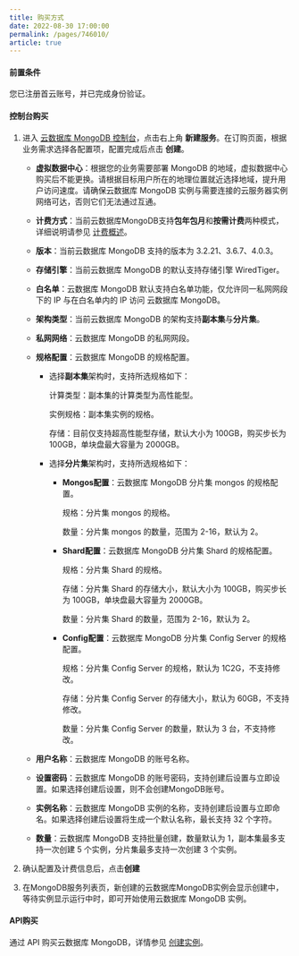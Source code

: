 ```yaml
---
title: 购买方式
date: 2022-08-30 17:00:00
permalink: /pages/746010/
article: true
---
```



#### 前置条件

您已注册首云账号，并已完成身份验证。

#### 控制台购买

1. 进入 [云数据库 MongoDB 控制台](https://console.capitalonline.net/mongodb)，点击右上角 **新建服务**。在订购页面，根据业务需求选择各配置项，配置完成后点击 **创建**。
   - **虚拟数据中心**：根据您的业务需要部署 MongoDB 的地域，虚拟数据中心购买后不能更换。请根据目标用户所在的地理位置就近选择地域，提升用户访问速度。请确保云数据库 MongoDB 实例与需要连接的云服务器实例网络可达，否则它们无法通过互通。
   
   - **计费方式**：当前云数据库MongoDB支持**包年包月**和**按需计费**两种模式，详细说明请参见 [计费概述](./00.计费概述.md#计费方式)。
   
   - **版本**：当前云数据库 MongoDB 支持的版本为 3.2.21、3.6.7、4.0.3。
   
   - **存储引擎**：当前云数据库 MongoDB 的默认支持存储引擎 WiredTiger。
   
   - **白名单**：云数据库 MongoDB 默认支持白名单功能，仅允许同一私网网段下的 IP 与在白名单内的 IP 访问 云数据库 MongoDB。
   
   - **架构类型**：当前云数据库 MongoDB 的架构支持**副本集**与**分片集**。
   
   - **私网网络**：云数据库 MongoDB 的私网网段。
   
   - **规格配置**：云数据库 MongoDB 的规格配置。
   
     - 选择**副本集**架构时，支持所选规格如下：
   
       计算类型：副本集的计算类型为高性能型。
   
       实例规格：副本集实例的规格。
   
       存储：目前仅支持超高性能型存储，默认大小为 100GB，购买步长为 100GB，单块盘最大容量为 2000GB。
   
     - 选择**分片集**架构时，支持所选规格如下：
   
       - **Mongos配置**：云数据库 MongoDB 分片集 mongos 的规格配置。
   
         规格：分片集 mongos 的规格。
   
         数量：分片集 mongos 的数量，范围为 2-16，默认为 2。
     
       - **Shard配置**：云数据库 MongoDB 分片集 Shard 的规格配置。
   
         规格：分片集 Shard 的规格。
   
         存储：分片集 Shard 的存储大小，默认大小为 100GB，购买步长为 100GB，单块盘最大容量为 2000GB。
   
         数量：分片集 Shard 的数量，范围为 2-16，默认为 2。
     
       - **Config配置**：云数据库 MongoDB 分片集 Config Server 的规格配置。
     
         规格：分片集 Config Server 的规格，默认为 1C2G，不支持修改。
     
         存储：分片集 Config Server 的存储大小，默认为 60GB，不支持修改。
     
         数量：分片集 Config Server 的数量，默认为 3 台，不支持修改。
     
   - **用户名称**：云数据库 MongoDB 的账号名称。
   
   - **设置密码**：云数据库 MongoDB 的账号密码，支持创建后设置与立即设置。如果选择创建后设置，则不会创建MongoDB账号。
   
   - **实例名称**：云数据库 MongoDB 实例的名称，支持创建后设置与立即命名。如果选择创建后设置将生成一个默认名称，最长支持 32 个字符。
   
   - **数量**：云数据库 MongoDB 支持批量创建，数量默认为 1，副本集最多支持一次创建 5 个实例，分片集最多支持一次创建 3 个实例。
   
2. 确认配置及计费信息后，点击**创建**

2. 在MongoDB服务列表页，新创建的云数据库MongoDB实例会显示创建中，等待实例显示运行中时，即可开始使用云数据库 MongoDB 实例。

#### API购买

通过 API 购买云数据库 MongoDB，详情参见 [创建实例](./../08.API文档/02.实例相关接口/02.创建云数据库MySQL实例.md)。
